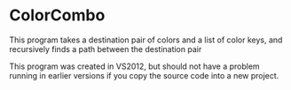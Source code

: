 ColorCombo
==========

This program takes a destination pair of colors and a list of color keys, and recursively finds a path between the destination pair

This program was created in VS2012, but should not have a problem running in earlier versions if you copy the source code into a new project.
